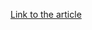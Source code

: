 [Link to the article](https://krebsonsecurity.com/2011/04/spyeye-targets-opera-google-chrome-users/)
